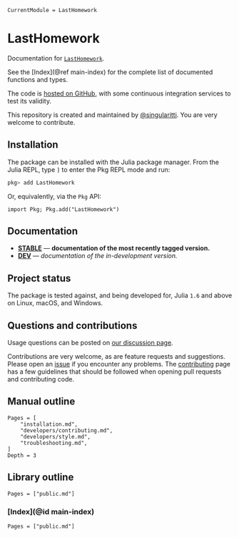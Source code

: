 ```@meta
CurrentModule = LastHomework
```

# LastHomework

Documentation for [`LastHomework`](https://github.com/singularitti/LastHomework.jl).

See the [Index](@ref main-index) for the complete list of documented functions
and types.

The code is [hosted on GitHub](https://github.com/singularitti/LastHomework.jl),
with some continuous integration services to test its validity.

This repository is created and maintained by [@singularitti](https://github.com/singularitti).
You are very welcome to contribute.

## Installation

The package can be installed with the Julia package manager.
From the Julia REPL, type `]` to enter the Pkg REPL mode and run:

```julia
pkg> add LastHomework
```

Or, equivalently, via the `Pkg` API:

```@repl
import Pkg; Pkg.add("LastHomework")
```

## Documentation

- [**STABLE**](https://singularitti.github.io/LastHomework.jl/stable) — **documentation of the most recently tagged version.**
- [**DEV**](https://singularitti.github.io/LastHomework.jl/dev) — _documentation of the in-development version._

## Project status

The package is tested against, and being developed for, Julia `1.6` and above on Linux,
macOS, and Windows.

## Questions and contributions

Usage questions can be posted on
[our discussion page](https://github.com/singularitti/LastHomework.jl/discussions).

Contributions are very welcome, as are feature requests and suggestions. Please open an
[issue](https://github.com/singularitti/LastHomework.jl/issues)
if you encounter any problems. The [contributing](@ref) page has
a few guidelines that should be followed when opening pull requests and contributing code.

## Manual outline

```@contents
Pages = [
    "installation.md",
    "developers/contributing.md",
    "developers/style.md",
    "troubleshooting.md",
]
Depth = 3
```

## Library outline

```@contents
Pages = ["public.md"]
```

### [Index](@id main-index)

```@index
Pages = ["public.md"]
```
